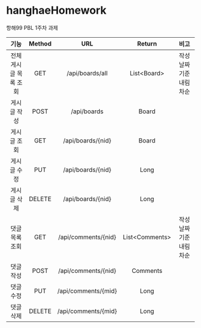 # hanghaeHomework
항해99 PBL 1주차 과제

  |**기능**|**Method**|**URL**|**Return**|**비고**
  |:---:|:---:|:---:|:---:|:---:|
  |전체 게시글 목록 조회|GET|/api/boards/all|List\<Board\>|작성 날짜 기준 내림차순|
  |게시글 작성|POST|/api/boards|Board|
  |게시글 조회|GET|/api/boards/{nid}|Board|
  |게시글 수정|PUT|/api/boards/{nid}|Long|
  |게시글 삭제|DELETE|/api/boards/{nid}|Long|
  |댓글 목록 조회|GET|/api/comments/{nid}|List\<Comments\>|작성 날짜 기준 내림차순|
  |댓글 작성|POST|/api/comments/{nid}|Comments|
  |댓글 수정|PUT|/api/comments/{mid}|Long|
  |댓글 삭제|DELETE|/api/comments/{mid}|Long|
